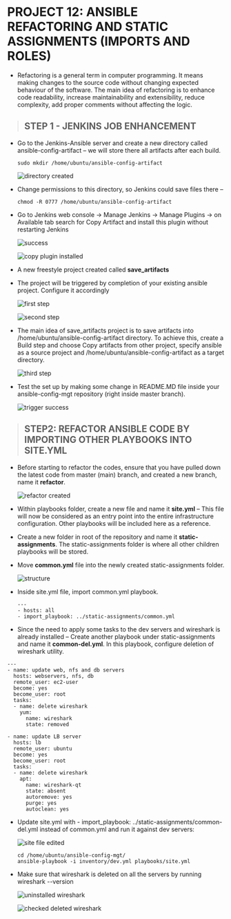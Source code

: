 # PROJECT 12: ANSIBLE REFACTORING AND STATIC ASSIGNMENTS (IMPORTS AND ROLES)

- Refactoring is a general term in computer programming. It means making changes to the source code without changing expected behaviour of the software. The main idea of refactoring is to enhance code readability, increase maintainability and extensibility, reduce complexity, add proper comments without affecting the logic.

> ## STEP 1 - JENKINS JOB ENHANCEMENT

- Go to the Jenkins-Ansible server and create a new directory called ansible-config-artifact – we will store there all artifacts after each build.

  `sudo mkdir /home/ubuntu/ansible-config-artifact`

  ![directory created](images/project-12/artifact-directory.png)

- Change permissions to this directory, so Jenkins could save files there –

  `chmod -R 0777 /home/ubuntu/ansible-config-artifact`

- Go to Jenkins web console -> Manage Jenkins -> Manage Plugins -> on Available tab search for Copy Artifact and install this plugin without restarting Jenkins

  ![success](images/project-12/install-copy-artifacts.png)

  ![copy plugin installed](images/project-12/plugin-installed.png)

- A new freestyle project created called **save_artifacts**

- The project will be triggered by completion of your existing ansible project. Configure it accordingly

  ![first step](images/project-12/step1.png)

  ![second step](images/project-12/step2.png)

- The main idea of save_artifacts project is to save artifacts into /home/ubuntu/ansible-config-artifact directory. To achieve this, create a Build step and choose Copy artifacts from other project, specify ansible as a source project and /home/ubuntu/ansible-config-artifact as a target directory.

  ![third step](images/project-12/step3.png)

- Test the set up by making some change in README.MD file inside your ansible-config-mgt repository (right inside master branch).

  ![trigger success](images/project-12/artifact-project-successful.png)

> ## STEP2: REFACTOR ANSIBLE CODE BY IMPORTING OTHER PLAYBOOKS INTO SITE.YML

- Before starting to refactor the codes, ensure that you have pulled down the latest code from master (main) branch, and created a new branch, name it **refactor**.

  ![refactor created](images/project-12/refactor-branch.png)

- Within playbooks folder, create a new file and name it **site.yml** – This file will now be considered as an entry point into the entire infrastructure configuration. Other playbooks will be included here as a reference.

- Create a new folder in root of the repository and name it **static-assignments**. The static-assignments folder is where all other children playbooks will be stored.

- Move **common.yml** file into the newly created static-assignments folder.

  ![structure](images/project-12/files-structure.png)

- Inside site.yml file, import common.yml playbook.

  ```
  ---
  - hosts: all
  - import_playbook: ../static-assignments/common.yml
  ```

- Since the need to apply some tasks to the dev servers and wireshark is already installed – Create another playbook under static-assignments and name it **common-del.yml**. In this playbook, configure deletion of wireshark utility.

```
---
- name: update web, nfs and db servers
  hosts: webservers, nfs, db
  remote_user: ec2-user
  become: yes
  become_user: root
  tasks:
  - name: delete wireshark
    yum:
      name: wireshark
      state: removed

- name: update LB server
  hosts: lb
  remote_user: ubuntu
  become: yes
  become_user: root
  tasks:
  - name: delete wireshark
    apt:
      name: wireshark-qt
      state: absent
      autoremove: yes
      purge: yes
      autoclean: yes
```

- Update site.yml with - import_playbook: ../static-assignments/common-del.yml instead of common.yml and run it against dev servers:

  ![site file edited](images/project-12/site-edited.png)

  ```
  cd /home/ubuntu/ansible-config-mgt/
  ansible-playbook -i inventory/dev.yml playbooks/site.yml
  ```

- Make sure that wireshark is deleted on all the servers by running wireshark --version

  ![uninstalled wireshark](images/project-12/successfully-deleted.png)

  ![checked deleted wireshark](images/project-12/deleted-wireshark-from-all-servers-using-import.png)
